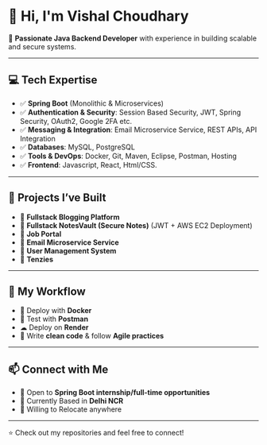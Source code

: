 # 👋 Hi, I'm Vishal Choudhary

🎯 **Passionate Java Backend Developer** with experience in building scalable and secure systems.

---

## 💻 Tech Expertise
- ✅ **Spring Boot** (Monolithic & Microservices)
- ✅ **Authentication & Security**: Session Based Security, JWT, Spring Security, OAuth2, Google 2FA etc.
- ✅ **Messaging & Integration**: Email Microservice Service, REST APIs, API Integration
- ✅ **Databases**: MySQL, PostgreSQL
- ✅ **Tools & DevOps**: Docker, Git, Maven, Eclipse, Postman, Hosting
- ✅ **Frontend**: Javascript, React, Html/CSS.

---

## 🚀 Projects I’ve Built
- 📌 **Fullstack Blogging Platform**
- 📌 **Fullstack NotesVault (Secure Notes)** (JWT + AWS EC2 Deployment)
- 📌 **Job Portal**
- 📌 **Email Microservice Service**
- 📌 **User Management System**
- 📌 **Tenzies**

---

## 🧰 My Workflow
- 🐳 Deploy with **Docker**  
- 🧪 Test with **Postman**
- ☁ Deploy on **Render** 
- 🧹 Write **clean code** & follow **Agile practices**

---

## 📫 Connect with Me
- 💼 Open to **Spring Boot internship/full-time opportunities**  
- 📍 Currently Based in **Delhi NCR**
- 🚄 Willing to Relocate anywhere 

---

⭐️ Check out my repositories and feel free to connect!
